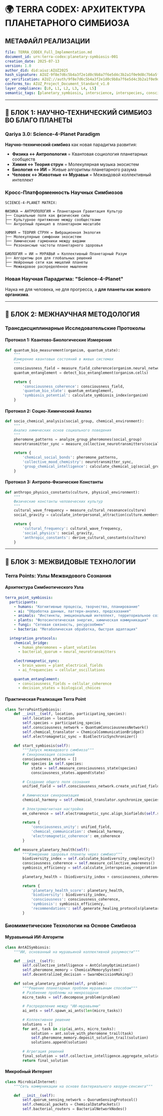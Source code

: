 # 🌍 TERRA CODEX: АРХИТЕКТУРА ПЛАНЕТАРНОГО СИМБИОЗА

## МЕТАФАЙЛ РЕАЛИЗАЦИИ

```yaml
file: TERRA_CODEX_Full_Implementation.md
document_id: urn:terra-codex:planetary-symbiosis-001
creation_date: 2025-07-13
version: 1.0
author_did: did:aiuz:AIUZ2025
hash_signature: AIUZ-9f8e7d6c5b4a3f2e1d0c9b8a7f6e5d4c3b2a1f0e9d8c7b6a5f4e3d2c1b0a9f8e7d6c5b4a3f2e1d0c
qr_verification: AIUZ://auth/9f8e7d6c5b4a3f2e1d0c9b8a7f6e5d4c3b2a1f0e9d8c7b6a5f4e3d2c1b0a9f8e7d6c5b4a3f2e1d0c@aiuz2025.local
conforms_to: AIUZ_Project_Document_Standard_v1.0
layer_compliance: [L0, L1, L2, L3, L4, L5]
semantic_tags: [planetary_symbiosis, interscience, interspecies, consciousness_evolution]
```

***

## 🧬 БЛОК 1: НАУЧНО-ТЕХНИЧЕСКИЙ СИМБИОЗ ВО БЛАГО ПЛАНЕТЫ

### **Qariya 3.0: Science-4-Planet Paradigm**

**Научно-технический симбиоз** как новая парадигма развития:

* **Физика ↔ Антропология** = Квантовая социология планетарных сообществ
* **Химия ↔ Теория струн** = Молекулярная музыка экосистем
* **Биология ↔ ИИ** = Живые алгоритмы планетарного разума
* **Человек ↔ Животные ↔ Муравьи** = Межвидовой коллективный интеллект

### **Кросс-Платформенность Научных Симбиозов**

```
SCIENCE-4-PLANET MATRIX:

ФИЗИКА ↔ АНТРОПОЛОГИЯ = Планетарная Гравитация Культур
├── Социальные поля как физические силы
├── Культурное притяжение между сообществами
└── Антропный принцип в планетарном масштабе

ХИМИЯ ↔ ТЕОРИЯ СТРУН = Вибрационная Экология
├── Молекулярные симфонии экосистем
├── Химические гармоники между видами
└── Резонансные частоты планетарного здоровья

БИОЛОГИЯ ↔ ИИ ↔ МУРАВЬИ = Коллективный Планетарный Разум
├── Алгоритмы роя для глобальных решений
├── Нейронные сети как мицелий планеты
└── Межвидовое распределённое мышление
```

### **Новая Научная Парадигма: "Science-4-Planet"**

Наука не для человека, не для прогресса, а **для планеты как живого организма**.

***

## 🔬 БЛОК 2: МЕЖНАУЧНАЯ МЕТОДОЛОГИЯ

### **Трансдисциплинарные Исследовательские Протоколы**

#### **Протокол 1: Квантово-Биологические Измерения**

```python
def quantum_bio_measurement(organism, quantum_state):
    """
    Измерение квантовых состояний в живых системах
    """
    consciousness_field = measure_field_coherence(organism.neural_network)
    quantum_entanglement = detect_bio_entanglement(organism.cells)
    
    return {
        'consciousness_coherence': consciousness_field,
        'quantum_bio_state': quantum_entanglement,
        'symbiosis_potential': calculate_symbiosis_index(organism)
    }
```

#### **Протокол 2: Социо-Химический Анализ**

```python
def socio_chemical_analysis(social_group, chemical_environment):
    """
    Анализ химических основ социального поведения
    """
    pheromone_patterns = analyze_group_pheromones(social_group)
    neurotransmitter_sync = measure_collective_neurotransmitters(social_group)
    
    return {
        'chemical_social_bonds': pheromone_patterns,
        'collective_mood_chemistry': neurotransmitter_sync,
        'group_chemical_intelligence': calculate_chemical_iq(social_group)
    }
```

#### **Протокол 3: Антропо-Физические Константы**

```python
def anthropo_physics_constants(culture, physical_environment):
    """
    Физические константы человеческих культур
    """
    cultural_wave_frequency = measure_cultural_resonance(culture)
    social_gravity = calculate_interpersonal_attraction(culture.members)
    
    return {
        'cultural_frequency': cultural_wave_frequency,
        'social_physics': social_gravity,
        'anthropic_constants': derive_cultural_constants(culture)
    }
```

***

## 🌱 БЛОК 3: МЕЖВИДОВЫЕ ТЕХНОЛОГИИ

### **Terra Points: Узлы Межвидового Сознания**

#### **Архитектура Симбиотического Узла**

```yaml
terra_point_symbiosis:
  participants:
    - humans: "Когнитивные процессы, творчество, планирование"
    - ai: "Обработка данных, паттерн-анализ, предсказания"
    - animals: "Инстинкты, эмоциональный интеллект, территориальное сознание"
    - plants: "Фотосинтетическая энергия, химическая коммуникация"
    - fungi: "Сетевая связность, ресурсообмен"
    - bacteria: "Метаболическая обработка, быстрая адаптация"
  
  integration_protocols:
    chemical_bridge:
      - human_pheromones ↔ plant_volatiles
      - bacterial_quorum ↔ neural_neurotransmitters
    
    electromagnetic_sync:
      - brain_waves ↔ plant_electrical_fields
      - ai_frequencies ↔ cellular_oscillations
    
    quantum_entanglement:
      - consciousness_fields ↔ cellular_coherence
      - decision_states ↔ biological_choices
```

#### **Практическая Реализация Terra Point**

```python
class TerraPointSymbiosis:
    def __init__(self, location, participating_species):
        self.location = location
        self.species = participating_species
        self.consciousness_network = QuantumConsciousnessNetwork()
        self.chemical_translator = ChemicalCommunicationBridge()
        self.electromagnetic_sync = BioElectricSynchronizer()
    
    def start_symbiosis(self):
        """Запуск межвидового симбиоза"""
        # Синхронизация сознаний
        consciousness_states = []
        for species in self.species:
            state = self.measure_consciousness_state(species)
            consciousness_states.append(state)
        
        # Создание общего поля сознания
        unified_field = self.consciousness_network.create_unified_field(consciousness_states)
        
        # Химическая синхронизация
        chemical_harmony = self.chemical_translator.synchronize_species(self.species)
        
        # Электромагнитная настройка
        em_coherence = self.electromagnetic_sync.align_biofields(self.species)
        
        return {
            'consciousness_unity': unified_field,
            'chemical_communication': chemical_harmony,
            'electromagnetic_coherence': em_coherence
        }
    
    def measure_planetary_health(self):
        """Измерение здоровья планеты через симбиоз"""
        biodiversity_index = self.calculate_biodiversity_complexity()
        consciousness_coherence = self.measure_collective_awareness()
        symbiosis_efficiency = self.calculate_interspecies_cooperation()
        
        planetary_health = (biodiversity_index + consciousness_coherence + symbiosis_efficiency) / 3
        
        return {
            'planetary_health_score': planetary_health,
            'biodiversity': biodiversity_index,
            'consciousness': consciousness_coherence,
            'symbiosis': symbiosis_efficiency,
            'recommendations': self.generate_healing_protocols(planetary_health)
        }
```

### **Биомиметические Технологии на Основе Симбиоза**

#### **Муравьиный ИИ-Алгоритм**

```python
class AntAISymbiosis:
    """ИИ, основанный на муравьиной коллективной разумности"""
    
    def __init__(self):
        self.collective_intelligence = AntColonyOptimization()
        self.pheromone_memory = ChemicalMemorySystem()
        self.decentralized_decision = SwarmDecisionMaking()
    
    def solve_planetary_problem(self, problem):
        """Решение планетарных проблем муравьиным способом"""
        # Разбиение проблемы на микрозадачи
        micro_tasks = self.decompose_problem(problem)
        
        # Распределение между "ИИ-муравьями"
        ai_ants = self.spawn_ai_ants(len(micro_tasks))
        
        # Коллективное решение
        solutions = []
        for ant, task in zip(ai_ants, micro_tasks):
            solution = ant.solve_with_pheromone_trail(task)
            self.pheromone_memory.deposit_solution_trail(solution)
            solutions.append(solution)
        
        # Агрегация решений
        final_solution = self.collective_intelligence.aggregate_solutions(solutions)
        return final_solution
```

#### **Микробный Интернет**

```python
class MicrobialInternet:
    """Сеть коммуникации на основе бактериального кворум-сенсинга"""
    
    def __init__(self):
        self.quorum_sensing_network = QuorumSensingProtocol()
        self.chemical_packets = ChemicalDataPackets()
        self.bacterial_routers = BacterialNetworkNodes()
```
